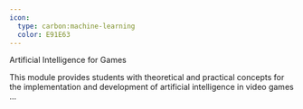 ```yaml
---
icon:
  type: carbon:machine-learning
  color: E91E63
---
```

Artificial Intelligence for Games

This module provides students with theoretical and practical concepts for the implementation and development of artificial intelligence in video games ... 
